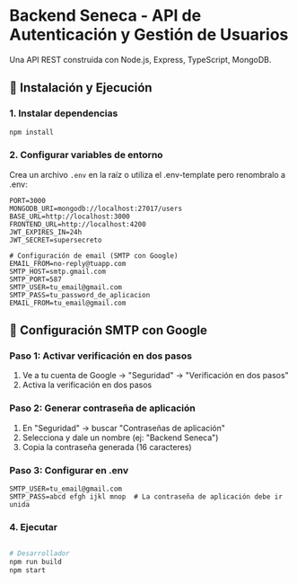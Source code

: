 # Backend Seneca - API de Autenticación y Gestión de Usuarios

Una API REST construida con 
Node.js, 
Express, 
TypeScript,
MongoDB.

## 🚀 Instalación y Ejecución

### 1. Instalar dependencias
```bash
npm install
```

### 2. Configurar variables de entorno
Crea un archivo `.env` en la raíz o utiliza el .env-template pero renombralo a .env:

```env
PORT=3000
MONGODB_URI=mongodb://localhost:27017/users
BASE_URL=http://localhost:3000
FRONTEND_URL=http://localhost:4200
JWT_EXPIRES_IN=24h
JWT_SECRET=supersecreto

# Configuración de email (SMTP con Google)
EMAIL_FROM=no-reply@tuapp.com
SMTP_HOST=smtp.gmail.com
SMTP_PORT=587
SMTP_USER=tu_email@gmail.com
SMTP_PASS=tu_password_de_aplicacion
EMAIL_FROM=tu_email@gmail.com
```
## 📧 Configuración SMTP con Google

### Paso 1: Activar verificación en dos pasos
1. Ve a tu cuenta de Google → "Seguridad" → "Verificación en dos pasos"
2. Activa la verificación en dos pasos

### Paso 2: Generar contraseña de aplicación
1. En "Seguridad" → buscar "Contraseñas de aplicación"
2. Selecciona y dale un nombre (ej: "Backend Seneca")
3. Copia la contraseña generada (16 caracteres)

### Paso 3: Configurar en .env
```env
SMTP_USER=tu_email@gmail.com
SMTP_PASS=abcd efgh ijkl mnop  # La contraseña de aplicación debe ir unida
```

### 4. Ejecutar
```bash

# Desarrollador
npm run build
npm start
```
